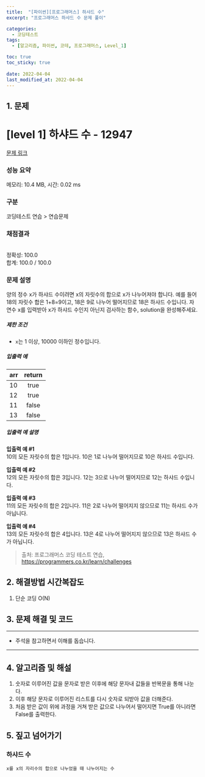 ```yaml
---
title:  "[파이썬][프로그래머스] 하샤드 수"
excerpt: "프로그래머스 하샤드 수 문제 풀이"

categories:
  - 코딩테스트
tags:
  - [알고리즘, 파이썬, 코테, 프로그래머스, Level_1]

toc: true
toc_sticky: true
 
date: 2022-04-04
last_modified_at: 2022-04-04
---
```



## 1. 문제

# [level 1] 하샤드 수 - 12947 

[문제 링크](https://programmers.co.kr/learn/courses/30/lessons/12947) 

### 성능 요약

메모리: 10.4 MB, 시간: 0.02 ms

### 구분

코딩테스트 연습 > 연습문제

### 채점결과

<br/>정확성: 100.0<br/>합계: 100.0 / 100.0

### 문제 설명

<p>양의 정수 x가 하샤드 수이려면 x의 자릿수의 합으로 x가 나누어져야 합니다. 예를 들어 18의 자릿수 합은 1+8=9이고, 18은 9로 나누어 떨어지므로 18은 하샤드 수입니다. 자연수 x를 입력받아 x가 하샤드 수인지 아닌지 검사하는 함수, solution을 완성해주세요.</p>

<h5>제한 조건</h5>

<ul>
<li><code>x</code>는 1 이상, 10000 이하인 정수입니다.</li>
</ul>

<h5>입출력 예</h5>
<table class="table">
        <thead><tr>
<th>arr</th>
<th style="text-align: center">return</th>
</tr>
</thead>
        <tbody><tr>
<td>10</td>
<td style="text-align: center">true</td>
</tr>
<tr>
<td>12</td>
<td style="text-align: center">true</td>
</tr>
<tr>
<td>11</td>
<td style="text-align: center">false</td>
</tr>
<tr>
<td>13</td>
<td style="text-align: center">false</td>
</tr>
</tbody>
      </table>
<h5>입출력 예 설명</h5>

<p><strong>입출력 예 #1</strong><br>
10의 모든 자릿수의 합은 1입니다. 10은 1로 나누어 떨어지므로 10은 하샤드 수입니다.</p>

<p><strong>입출력 예 #2</strong><br>
12의 모든 자릿수의 합은 3입니다. 12는 3으로 나누어 떨어지므로 12는 하샤드 수입니다.</p>

<p><strong>입출력 예 #3</strong><br>
11의 모든 자릿수의 합은 2입니다. 11은 2로 나누어 떨어지지 않으므로 11는 하샤드 수가 아닙니다.</p>

<p><strong>입출력 예 #4</strong><br>
13의 모든 자릿수의 합은 4입니다. 13은 4로 나누어 떨어지지 않으므로 13은 하샤드 수가 아닙니다.</p>


> 출처: 프로그래머스 코딩 테스트 연습, https://programmers.co.kr/learn/challenges

## 2. 해결방법 시간복잡도
1. 단순 코딩 O(N)


## 3. 문제 해결 및 코드
--- 

<script src="https://gist.github.com/godhin/6e57e5d25222eba813e94de14a9ee90f.js"></script>

- 주석을 참고하면서 이해를 돕습니다.
---

## 4. 알고리즘 및 해설

1. 숫자로 이루어진 값을 문자로 받은 이후에 해당 문자내 값들을 반복문을 통해 나눈다.
2. 이후 해당 문자로 이루어진 리스트를 다시 숫자로 되받아 값을 더해준다.
3. 처음 받은 값이 위에 과정을 거쳐 받은 값으로 나누어서 떨어지면 True를 아니라면 False를 출력한다.

## 5. 짚고 넘어가기

### 하샤드 수
    x를 x의 자리수의 합으로 나누었을 때 나누어지는 수